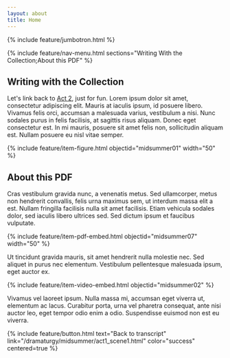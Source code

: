 ```yaml
---
layout: about
title: Home
---
```


{% include feature/jumbotron.html %}

{% include feature/nav-menu.html sections="Writing With the Collection;About this PDF" %}

## Writing with the Collection

Let's link back to [Act 2](/dramaturgy/midsummer/act2_scene1.html), just for fun.
Lorem ipsum dolor sit amet, consectetur adipiscing elit. Mauris at iaculis ipsum, id posuere libero. 
Vivamus felis orci, accumsan a malesuada varius, vestibulum a nisi. 
Nunc sodales purus in felis facilisis, at sagittis risus aliquam. 
Donec eget consectetur est. 
In mi mauris, posuere sit amet felis non, sollicitudin aliquam est. 
Nullam posuere eu nisl vitae semper. 

{% include feature/item-figure.html objectid="midsummer01" width="50" %}

## About this PDF

Cras vestibulum gravida nunc, a venenatis metus. 
Sed ullamcorper, metus non hendrerit convallis, felis urna maximus sem, ut interdum massa elit a est. 
Nullam fringilla facilisis nulla sit amet facilisis. 
Etiam vehicula sodales dolor, sed iaculis libero ultrices sed. 
Sed dictum ipsum et faucibus vulputate.

{% include feature/item-pdf-embed.html objectid="midsummer07" width="50" %}

Ut tincidunt gravida mauris, sit amet hendrerit nulla molestie nec. 
Sed aliquet in purus nec elementum. 
Vestibulum pellentesque malesuada ipsum, eget auctor ex.

{% include feature/item-video-embed.html objectid="midsummer02" %}

Vivamus vel laoreet ipsum. Nulla massa mi, accumsan eget viverra ut, elementum ac lacus. 
Curabitur porta, urna vel pharetra consequat, ante nisi auctor leo, eget tempor odio enim a odio. 
Suspendisse euismod non est eu viverra.

{% include feature/button.html text="Back to transcript" link="/dramaturgy/midsummer/act1_scene1.html" color="success" centered=true %}